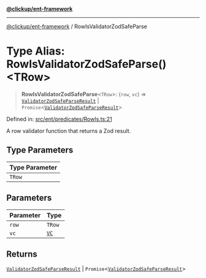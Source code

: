 [**@clickup/ent-framework**](../README.md)

***

[@clickup/ent-framework](../globals.md) / RowIsValidatorZodSafeParse

# Type Alias: RowIsValidatorZodSafeParse()\<TRow\>

> **RowIsValidatorZodSafeParse**\<`TRow`\>: (`row`, `vc`) => [`ValidatorZodSafeParseResult`](ValidatorZodSafeParseResult.md) \| `Promise`\<[`ValidatorZodSafeParseResult`](ValidatorZodSafeParseResult.md)\>

Defined in: [src/ent/predicates/RowIs.ts:21](https://github.com/clickup/ent-framework/blob/master/src/ent/predicates/RowIs.ts#L21)

A row validator function that returns a Zod result.

## Type Parameters

| Type Parameter |
| ------ |
| `TRow` |

## Parameters

| Parameter | Type |
| ------ | ------ |
| `row` | `TRow` |
| `vc` | [`VC`](../classes/VC.md) |

## Returns

[`ValidatorZodSafeParseResult`](ValidatorZodSafeParseResult.md) \| `Promise`\<[`ValidatorZodSafeParseResult`](ValidatorZodSafeParseResult.md)\>
